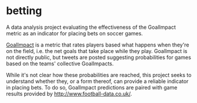 # betting
A data analysis project evaluating the effectiveness of the GoalImpact metric as an indicator for placing bets on soccer games.

[GoalImpact](http://www.goalimpact.com/) is a metric that rates players based what happens when they're on the field, i.e. the net goals that take place while they play. GoalImpact is not directly public, but tweets are posted suggesting probabilities for games based on the teams' collective GoalImpacts. 

While it's not clear how these probabilities are reached, this project seeks to understand whether they, or a form thereof, can provide a reliable indicator in placing bets. To do so, GoalImpact predictions are paired with game results provided by http://www.football-data.co.uk/. 
